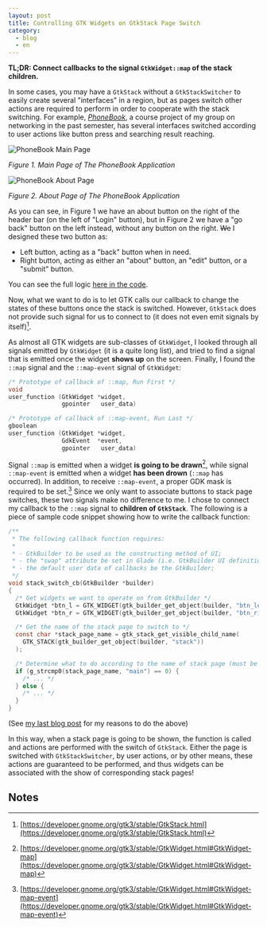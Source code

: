 ```yaml
---
layout: post
title: Controlling GTK Widgets on GtkStack Page Switch
category:
  - blog
  - en
---
```


**TL;DR: Connect callbacks to the signal `GtkWidget::map` of the stack children.**

In some cases, you may have a `GtkStack` without a `GtkStackSwitcher` to easily create several "interfaces" in a region, but as pages switch other actions are required to perform in order to cooperate with the stack switching. For example, [_PhoneBook_][pb], a course project of my group on networking in the past semester, has several interfaces switched according to user actions like button press and searching result reaching.

[pb]: https://github.com/DRJ31/COMP3003-Project

![PhoneBook Main Page](assets/img/pb-main.png)

_Figure 1. Main Page of The PhoneBook Application_

![PhoneBook About Page](assets/img/pb-about.png)

_Figure 2. About Page of The PhoneBook Application_

As you can see, in Figure 1 we have an about button on the right of the header bar (on the left of "Login" button), but in Figure 2 we have a "go back" button on the left instead, without any button on the right. ~~We~~ I designed these two button as:

- Left button, acting as a "back" button when in need.
- Right button, acting as either an "about" button, an "edit" button, or a "submit" button.

You can see the full logic [here in the code](https://github.com/DRJ31/COMP3003-Project/blob/master/src/gui.c#L29-L39).

Now, what we want to do is to let GTK calls our callback to change the states of these buttons once the stack is switched. However, `GtkStack` does not provide such signal for us to connect to (it does not even emit signals by itself)[^1].

As almost all GTK widgets are sub-classes of `GtkWidget`, I looked through all signals emitted by `GtkWidget` (it is a quite long list), and tried to find a signal that is emitted once the widget **shows up** on the screen. Finally, I found the `::map` signal and the `::map-event` signal of `GtkWidget`:

```c
/* Prototype of callback of ::map, Run First */
void
user_function (GtkWidget *widget,
               gpointer   user_data)

/* Prototype of callback of ::map-event, Run Last */
gboolean
user_function (GtkWidget *widget,
               GdkEvent  *event,
               gpointer   user_data)
```

Signal `::map` is emitted when a widget **is going to be drawn**[^2], while signal `::map-event` is emitted when a widget **has been drown** (`::map` has occurred). In addition, to receive `::map-event`, a proper GDK mask is required to be set.[^3] Since we only want to associate buttons to stack page switches, these two signals make no difference to me. I chose to connect my callback to the `::map` signal to **children of `GtkStack`**. The following is a piece of sample code snippet showing how to write the callback function:

```c
/**
 * The following callback function requires:
 *
 * - GtkBuilder to be used as the constructing method of UI;
 * - the "swap" attribute be set in Glade (i.e. GtkBuilder UI definition file);
 * - the default user data of callbacks be the GtkBuilder;
 */
void stack_switch_cb(GtkBuilder *builder)
{
  /* Get widgets we want to operate on from GtkBuilder */
  GtkWidget *btn_l = GTK_WIDGET(gtk_builder_get_object(builder, "btn_left"));
  GtkWidget *btn_r = GTK_WIDGET(gtk_builder_get_object(builder, "btn_right"));

  /* Get the name of the stack page to switch to */
  const char *stack_page_name = gtk_stack_get_visible_child_name(
    GTK_STACK(gtk_builder_get_object(builder, "stack"))
  );

  /* Determine what to do according to the name of stack page (must be set in prior) */
  if (g_strcmp0(stack_page_name, "main") == 0) {
    /* ... */
  } else {
    /* ... */
  }
}
```

(See [my last blog post](2019-01-22-control-all-widgets-in-gtk-callbacks-with-gtkbuilder.md) for my reasons to do the above)

In this way, when a stack page is going to be shown, the function is called and actions are performed with the switch of `GtkStack`. Either the page is switched with `GtkStackSwitcher`, by user actions, or by other means, these actions are guaranteed to be performed, and thus widgets can be associated with the show of corresponding stack pages!

## Notes

[^1]: [https://developer.gnome.org/gtk3/stable/GtkStack.html](https://developer.gnome.org/gtk3/stable/GtkStack.html)
[^2]: [https://developer.gnome.org/gtk3/stable/GtkWidget.html#GtkWidget-map](https://developer.gnome.org/gtk3/stable/GtkWidget.html#GtkWidget-map)
[^3]: [https://developer.gnome.org/gtk3/stable/GtkWidget.html#GtkWidget-map-event](https://developer.gnome.org/gtk3/stable/GtkWidget.html#GtkWidget-map-event)

